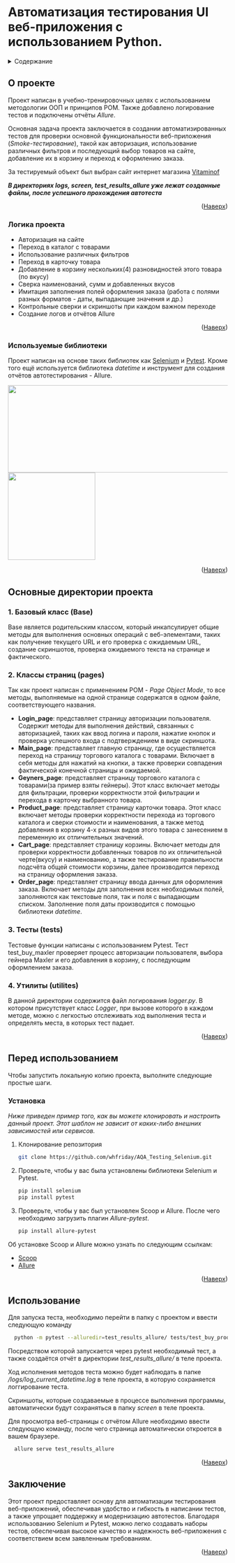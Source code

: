 
<a id="readme-top"></a>

# Автоматизация тестирования UI веб-приложения с использованием Python.







<!-- Содержание -->
<details>
  <summary>Содержание</summary>
  <ol>
    <li>
      <a href="#about-the-project">О проекте</a>
      <ul>
        <li><a href="#logic">Логика проекта</a></li>
        <li><a href="#built-with">Используемые библиотеки</a></li>
      </ul>
    </li>
    <li>
      <a href="#contains-project">Основные директории проекта</a>
      <ul>
        <li><a href="#base">Базовый класс (Base)</a></li>
        <li><a href="#pages">Классы страниц (pages)</a></li>
        <li><a href="#tests">Тесты (tests)</a></li>
        <li><a href="#util">Утилиты (utilites)</a></li>
      </ul>
    </li>
    <li>
      <a href="#getting-started">Перед использованием</a>
      <ul>
        <li><a href="#installation">Установка</a></li>
      </ul>
    </li>
    <li><a href="#usage">Использование</a></li>
    </li>
    <li><a href="#end">Заключение</a></li>
  </ol>
</details>



<!-- О ПРОЕКТЕ -->
## О проекте
<a id="about-the-project"></a>

Проект написан в учебно-тренировочных целях с использованием методологии OOП и принципов POM. Также добавлено логирование тестов и подключены отчёты *Allure*.

Основная задача проекта заключается в создании автоматизированных тестов для проверки основной функциональности веб-приложения (_Smoke-тестирование_), такой как авторизация, использование различных фильтров и последующий выбор товаров на сайте, добавление их в корзину и переход к оформлению заказа.

За тестируемый объект был выбран сайт интернет магазина [Vitaminof](https://vitaminof.ru/)

***В директориях logs, screen, test_results_allure уже лежат созданные файлы, после успешного прохождения автотеста***

<p align="right">(<a href="#readme-top">Наверх</a>)</p>

### Логика проекта
<a id="logic"></a> 

* Авторизация на сайте
* Переход в каталог с товарами
* Использование различных фильтров
* Переход в карточку товара
* Добавление в корзину нескольких(4) разновидностей этого товара (по вкусу)
* Сверка наименований, сумм и добавленных вкусов
* Имитация заполнения полей оформления заказа (работа с полями разных форматов - даты, выпадающие значения  и др.)
* Контрольные сверки и скриншоты при каждом важном переходе
* Создание логов и отчётов Allure


<p align="right">(<a href="#readme-top">Наверх</a>)</p>

### Используемые библиотеки
<a id="built-with"></a>


Проект написан на основе таких библиотек как [Selenium](https://www.selenium.dev/) и [Pytest](https://docs.pytest.org/en/stable/index.html). 
Кроме того ещё используется библиотека *datetime* и инструмент для создания отчётов автотестирования - Allure.

<img src="https://upload.wikimedia.org/wikipedia/commons/thumb/9/9f/Selenium_logo.svg/768px-Selenium_logo.svg.png" width="800" height="200">




<img src="https://upload.wikimedia.org/wikipedia/commons/thumb/b/ba/Pytest_logo.svg/900px-Pytest_logo.svg.png" width="200" height="200">





<p align="right">(<a href="#readme-top">Наверх</a>)</p>

## Основные директории проекта
<a id="contains-project"></a>

### 1. Базовый класс (Base)
<a id="base"></a>

Base является родительским классом, который инкапсулирует общие методы для выполнения основных операций с веб-элементами, таких как получение текущего URL и его проверка с ожидаемым URL, создание скриншотов, проверка ожидаемого текста на странице и фактического.

### 2. Классы страниц (pages)
<a id="pages"></a>

Так как проект написан с применением POM - _Page Object Mode_, то все методы, выполняемые на одной странице содержатся в одном файле, соответствующего названия.

* **Login_page**: представляет страницу авторизации пользователя. Содержит методы для выполнения действий, связанных с авторизацией, таких как ввод логина и пароля, нажатие кнопок и проверка успешного входа с подтверждением в виде скриншота.
* **Main_page**: представляет главную страницу, где осуществляется переход на страницу торгового каталога с товарами. Включает в себя методы для нажатий на кнопки, а также проверки совпадения фактической конечной страницы и ожидаемой.
* **Geyners_page**: представляет страницу торгового каталога с товарами(за пример взяты гейнеры).  Этот класс включает методы для фильтрации, проверки корректности этой фильтрации и перехода в карточку выбранного товара.
* **Product_page**: представляет страницу карточки товара. Этот класс включает методы проверки корректности перехода из торгового каталога и сверки стоимости и наименования, а также метод добавления в корзину 4-х разных видов этого товара с занесением в переменную их отличительных значений.
 * **Cart_page**: представляет страницу корзины.  Включает методы для проверки корректности добавленных товаров по их отличительной черте(вкусу) и наименованию, а также тестирование правильности подсчёта общей стоимости корзины, далее производится переход на страницу оформления заказа.
* **Order_page**: представляет страницу ввода данных для оформления заказа. Включает методы для заполнения всех необходимых полей, заполняются как текстовые поля, так и поля с выпадающим списком. Заполнение поля даты производится с помощью библиотеки _datetime_.

### 3. Тесты (tests)
<a id="tests"></a>

Тестовые функции написаны с использованием Pytest. Тест test_buy_maxler проверяет процесс авторизации пользователя, выбора гейнера Maxler и его добавления в корзину, с последующим оформлением заказа.

### 4. Утилиты (utilites)
<a id="util"></a>

В данной директории содержится файл логирования *logger.py*. В котором присутствует класс *Logger*, при вызове которого в каждом методе, можно с легкостью отслеживать ход выполнения теста и определять места, в которых тест падает.


<p align="right">(<a href="#readme-top">Наверх</a>)</p>


<!-- Перед использованием -->
## Перед использованием
<a id="getting-started"></a>

Чтобы запустить локальную копию проекта, выполните следующие простые шаги.


### Установка
<a id="installation"></a>

_Ниже приведен пример того, как вы можете клонировать и настроить данный проект. Этот шаблон не зависит от каких-либо внешних зависимостей или сервисов._

1. Клонирование репозитория
   ```sh
   git clone https://github.com/whfriday/AQA_Testing_Selenium.git
   ```
2. Проверьте, чтобы у вас была установлены библиотеки Selenium и Pytest.
   ```sh
   pip install selenium
   pip install pytest
   ```
3. Проверьте, чтобы у вас был установлен Scoop и Allure. После чего необходимо загрузить плагин *Allure-pytest*.
   ```sh
   pip install allure-pytest
   ```

Об установке Scoop и Allure можно узнать по следующим ссылкам:
* [Scoop](https://scoop.sh/)
* [Allure](https://allurereport.org/docs/install-for-windows/)


<p align="right">(<a href="#readme-top">Наверх</a>)</p>



<!-- Использование -->
## Использование
<a id="usage"></a>

Для запуска теста, необходимо перейти в папку с проектом и ввести следующую команду
 ```sh
   python -m pytest --alluredir=test_results_allure/ tests/test_buy_product.py
   ```
Посредством которой запускается через pytest необходимый тест, а также создаётся отчёт в директории *test_results_allure/* в теле проекта.

Ход исполнения методов теста можно будет наблюдать в папке */logs/log_current_datetime.log* в теле проекта, в которую сохраняется логгирование теста.

Скриншоты, которые создаваемые в процессе выполнения программы, автоматически будут сохраняться в папку _screen_ в теле проекта.



Для просмотра веб-страницы с отчётом Allure необходимо ввести следующую команду, после чего страница автоматически откроется в вашем браузере.
 ```sh
   allure serve test_results_allure
   ```


<p align="right">(<a href="#readme-top">Наверх</a>)</p>


## Заключение
<a id="end"></a>

Этот проект предоставляет основу для автоматизации тестирования веб-приложений, обеспечивая удобство и гибкость в написании тестов, а также упрощает поддержку и модернизацию автотестов. Благодаря использованию Selenium и Pytest, можно легко создавать наборы тестов, обеспечивая высокое качество и надежность веб-приложения с соответствием всем заявленным требованиям.

<p align="right">(<a href="#readme-top">Наверх</a>)</p>







